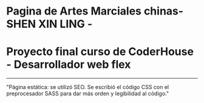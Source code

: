 # Pagina de Artes Marciales chinas- SHEN XIN LING - 
# Proyecto final curso de CoderHouse - Desarrollador web flex

-----
"Página estática: se utilizó SEO. Se escribió el código CSS con el preprocesador SASS para dar más orden y legibilidad al código."
